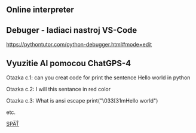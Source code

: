 ## Online interpreter

## Debuger - ladiaci nastroj VS-Code
https://pythontutor.com/python-debugger.html#mode=edit

## Vyuzitie AI pomocou ChatGPS-4

Otazka c.1: can you creat code for print the sentence Hello world in python

Otazka c.2: I will this sentance in red color

Otazka c.3: What is ansi escape
print("\033[31mHello world")

etc.

[SPÄŤ](../../Obsah.md)